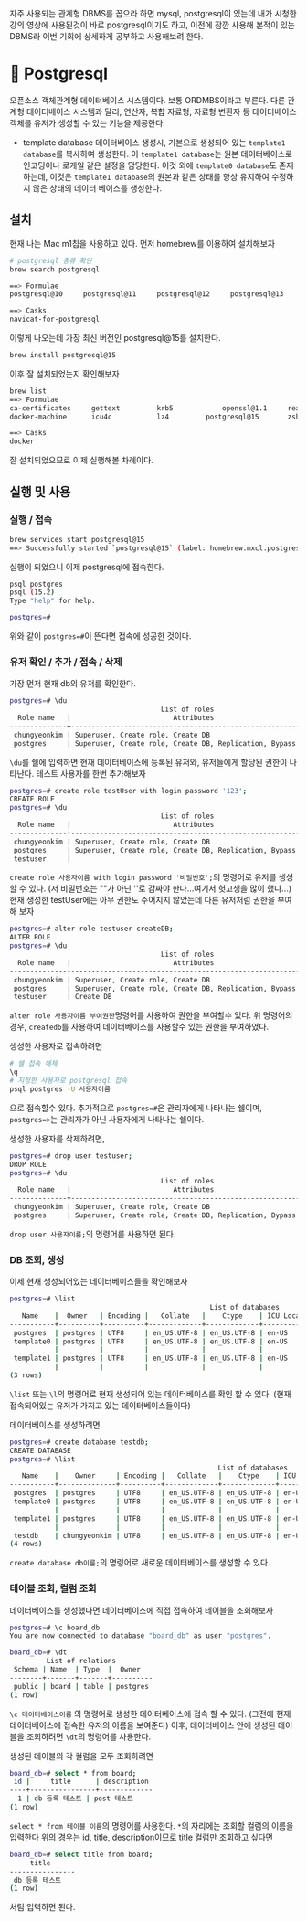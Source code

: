 자주 사용되는 관계형 DBMS를 꼽으라 하면 mysql, postgresql이 있는데 내가 시청한 강의 영상에 사용된것이 바로 postgresql이기도 하고, 이전에 잠깐 사용해 본적이 있는 DBMS라 이번 기회에 상세하게 공부하고 사용해보려 한다.

# 📌 Postgresql

오픈소스 객체관계형 데이터베이스 시스템이다. 보통 ORDMBS이라고 부른다.
다른 관계형 데이터베이스 시스템과 달리, 연산자, 복합 자료형, 자료형 변환자 등 데이터베이스 객체를 유저가 생성할 수 있는 기능을 제공한다.

- template database
  데이터베이스 생성시, 기본으로 생성되어 있는 `template1 database`를 복사하여 생성한다.
  이 `template1 database`는 원본 데이터베이스로 인코딩이나 로케일 같은 설정을 담당한다.
  이것 외에 `template0 database`도 존재하는데, 이것은 `template1 database`의 원본과 같은 상태를 항상 유지하여 수정하지 않은 상태의 데이터 베이스를 생성한다.

## 설치

현재 나는 Mac m1칩을 사용하고 있다.
먼저 homebrew를 이용하여 설치해보자

```bash
# postgresql 종류 확인
brew search postgresql

==> Formulae
postgresql@10     postgresql@11     postgresql@12     postgresql@13     postgresql@14     postgresql@15  postgresql@9.4    postgresql@9.5    qt-postgresql     postgrest

==> Casks
navicat-for-postgresql
```

이렇게 나오는데 가장 최신 버전인 postgresql@15를 설치한다.

```bash
brew install postgresql@15
```

이후 잘 설치되었는지 확인해보자

```bash
brew list
==> Formulae
ca-certificates		gettext			krb5			openssl@1.1		readline		zsh-syntax-highlighting
docker-machine		icu4c			lz4			postgresql@15		zsh-autosuggestions

==> Casks
docker
```

잘 설치되었으므로 이제 실행해볼 차례이다.

## 실행 및 사용

### 실행 / 접속

```bash
brew services start postgresql@15
==> Successfully started `postgresql@15` (label: homebrew.mxcl.postgresql@15)
```

실행이 되었으니 이제 postgresql에 접속한다.

```bash
psql postgres                                                                                                                                          ok  base py  13:26:08
psql (15.2)
Type "help" for help.

postgres=#
```

위와 같이 `postgres=#`이 뜬다면 접속에 성공한 것이다.

### 유저 확인 / 추가 / 접속 / 삭제

가장 먼저 현재 db의 유저를 확인한다.

```bash
postgres=# \du
                                     List of roles
  Role name   |                         Attributes                         | Member of
--------------+------------------------------------------------------------+-----------
 chungyeonkim | Superuser, Create role, Create DB                          | {}
 postgres     | Superuser, Create role, Create DB, Replication, Bypass RLS | {}
```

`\du`를 쉘에 입력하면 현재 데이터베이스에 등록된 유저와, 유저들에게 할당된 권한이 나타난다.
테스트 사용자를 한번 추가해보자

```bash
postgres=# create role testUser with login password '123';
CREATE ROLE
postgres=# \du
                                     List of roles
  Role name   |                         Attributes                         | Member of
--------------+------------------------------------------------------------+-----------
 chungyeonkim | Superuser, Create role, Create DB                          | {}
 postgres     | Superuser, Create role, Create DB, Replication, Bypass RLS | {}
 testuser     |                                                            | {}
```

`create role 사용자이름 with login password '비밀번호';`의 명령어로 유저를 생성할 수 있다.
(저 비밀번호는 ""가 아닌 ''로 감싸야 한다...여기서 헛고생을 많이 했다...)
현재 생성한 testUser에는 아무 권한도 주어지지 않았는데 다른 유저처럼 권한을 부여해 보자

```bash
postgres=# alter role testuser createDB;
ALTER ROLE
postgres=# \du
                                     List of roles
  Role name   |                         Attributes                         | Member of
--------------+------------------------------------------------------------+-----------
 chungyeonkim | Superuser, Create role, Create DB                          | {}
 postgres     | Superuser, Create role, Create DB, Replication, Bypass RLS | {}
 testuser     | Create DB                                                  | {}
```

`alter role 사용자이름 부여권한`명령어를 사용하여 권한을 부여할수 있다.
위 명령어의 경우, `createdb`를 사용하여 데이터베이스를 사용할수 있는 권한을 부여하였다.

생성한 사용자로 접속하려면

```bash
# 쉘 접속 해제
\q
# 지정한 사용자로 postgresql 접속
psql postgres -U 사용자이름
```

으로 접속할수 있다.
추가적으로 `postgres=#`은 관리자에게 나타나는 쉘이며, `postgres=>`는 관리자가 아닌 사용자에게 나타나는 쉘이다.

생성한 사용자를 삭제하려면,

```bash
postgres=# drop user testuser;
DROP ROLE
postgres=# \du
                                     List of roles
  Role name   |                         Attributes                         | Member of
--------------+------------------------------------------------------------+-----------
 chungyeonkim | Superuser, Create role, Create DB                          | {}
 postgres     | Superuser, Create role, Create DB, Replication, Bypass RLS | {}
```

`drop user 사용자이름;`의 명령어를 사용하면 된다.

### DB 조회, 생성

이제 현재 생성되어있는 데이터베이스들을 확인해보자

```bash
postgres=# \list
                                                 List of databases
   Name    |  Owner   | Encoding |   Collate   |    Ctype    | ICU Locale | Locale Provider |   Access privileges
-----------+----------+----------+-------------+-------------+------------+-----------------+-----------------------
 postgres  | postgres | UTF8     | en_US.UTF-8 | en_US.UTF-8 | en-US      | icu             |
 template0 | postgres | UTF8     | en_US.UTF-8 | en_US.UTF-8 | en-US      | icu             | =c/postgres          +
           |          |          |             |             |            |                 | postgres=CTc/postgres
 template1 | postgres | UTF8     | en_US.UTF-8 | en_US.UTF-8 | en-US      | icu             | =c/postgres          +
           |          |          |             |             |            |                 | postgres=CTc/postgres
(3 rows)
```

`\list` 또는 `\l`의 명령어로 현재 생성되어 있는 데이터베이스를 확인 할 수 있다.
(현재 접속되어있는 유저가 가지고 있는 데이터베이스들이다)

데이터베이스를 생성하려면

```bash
postgres=# create database testdb;
CREATE DATABASE
postgres=# \list
                                                   List of databases
   Name    |    Owner     | Encoding |   Collate   |    Ctype    | ICU Locale | Locale Provider |   Access privileges
-----------+--------------+----------+-------------+-------------+------------+-----------------+-----------------------
 postgres  | postgres     | UTF8     | en_US.UTF-8 | en_US.UTF-8 | en-US      | icu             |
 template0 | postgres     | UTF8     | en_US.UTF-8 | en_US.UTF-8 | en-US      | icu             | =c/postgres          +
           |              |          |             |             |            |                 | postgres=CTc/postgres
 template1 | postgres     | UTF8     | en_US.UTF-8 | en_US.UTF-8 | en-US      | icu             | =c/postgres          +
           |              |          |             |             |            |                 | postgres=CTc/postgres
 testdb    | chungyeonkim | UTF8     | en_US.UTF-8 | en_US.UTF-8 | en-US      | icu             |
(4 rows)
```

`create database db이름;`의 명령어로 새로운 데이터베이스를 생성할 수 있다.

### 테이블 조회, 컬럼 조회

데이터베이스를 생성했다면 데이터베이스에 직접 접속하여 테이블을 조회해보자

```bash
postgres=# \c board_db
You are now connected to database "board_db" as user "postgres".

board_db=# \dt
         List of relations
 Schema | Name  | Type  |  Owner
--------+-------+-------+----------
 public | board | table | postgres
(1 row)
```

`\c 데이터베이스이름` 의 명령어로 생성한 데이터베이스에 접속 할 수 있다.
(그전에 현재 데이터베이스에 접속한 유저의 이름을 보여준다)
이후, 데이터베이스 안에 생성된 테이블을 조회하려면 `\dt`의 명령어를 사용한다.

생성된 테이블의 각 컬럼을 모두 조회하려면

```bash
board_db=# select * from board;
 id |     title      | description
----+----------------+-------------
  1 | db 등록 테스트 | post 테스트
(1 row)
```

`select * from 테이블 이름`의 명령어를 사용한다.
`*`의 자리에는 조회할 컬럼의 이름을 입력한다
위의 경우는 id, title, description이므로 title 컬럼만 조회하고 싶다면

```bash
board_db=# select title from board;
     title
----------------
 db 등록 테스트
(1 row)
```

처럼 입력하면 된다.
